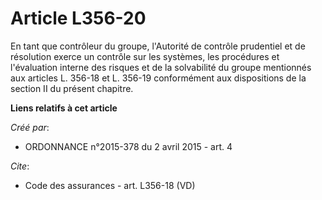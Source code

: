 # Article L356-20

En tant que contrôleur du groupe, l'Autorité de contrôle prudentiel et de résolution exerce un contrôle sur les systèmes, les
procédures et l'évaluation interne des risques et de la solvabilité du groupe mentionnés aux articles L. 356-18 et L. 356-19
conformément aux dispositions de la section II du présent chapitre.

**Liens relatifs à cet article**

_Créé par_:

  - ORDONNANCE n°2015-378 du 2 avril 2015 - art. 4

_Cite_:

  - Code des assurances - art. L356-18 (VD)
